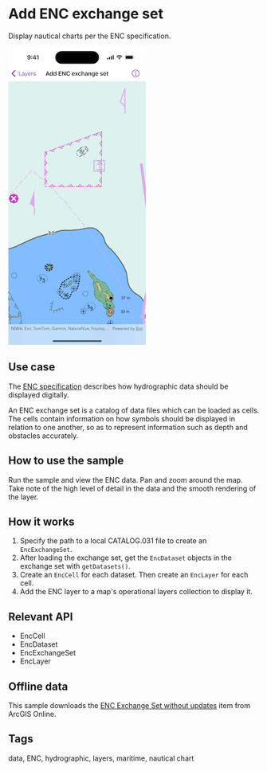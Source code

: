 # Add ENC exchange set
Display nautical charts per the ENC specification.

![Image showing the add ENC exchange set app](add-enc-exchange-set.png)

## Use case
The [ENC specification](https://docs.iho.int/iho_pubs/standard/S-57Ed3.1/20ApB1.pdf) describes how hydrographic data should be displayed digitally.

An ENC exchange set is a catalog of data files which can be loaded as cells. The cells contain information on how symbols should be displayed in relation to one another, so as to represent information such as depth and obstacles accurately.

## How to use the sample
Run the sample and view the ENC data. Pan and zoom around the map. Take note of the high level of detail in the data and the smooth rendering of the layer.

## How it works
1. Specify the path to a local CATALOG.031 file to create an `EncExchangeSet`.
2. After loading the exchange set, get the `EncDataset` objects in the exchange set with `getDatasets()`.
3. Create an `EncCell` for each dataset. Then create an `EncLayer` for each cell.
4. Add the ENC layer to a map's operational layers collection to display it.

## Relevant API
* EncCell
* EncDataset
* EncExchangeSet
* EncLayer


## Offline data
This sample downloads the [ENC Exchange Set without updates](https://www.arcgis.com/home/item.html?id=9d2987a825c646468b3ce7512fb76e2d) item from ArcGIS Online.

## Tags
data, ENC, hydrographic, layers, maritime, nautical chart
